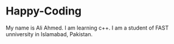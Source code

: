 # Happy-Coding
My name is Ali Ahmed.
I am learning c++.
I am a student of FAST unniversity in Islamabad, Pakistan.
